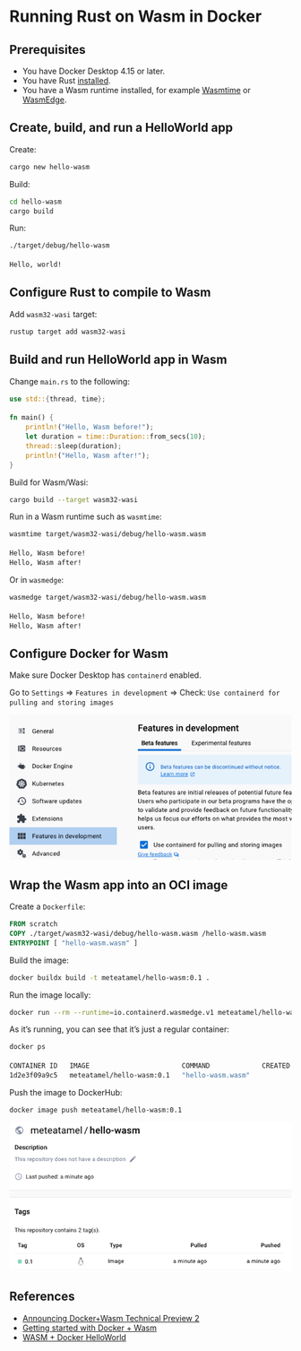 # Running Rust on Wasm in Docker

## Prerequisites

* You have Docker Desktop 4.15 or later.
* You have Rust [installed](https://www.rust-lang.org/tools/install).
* You have a Wasm runtime installed, for example
  [Wasmtime](https://wasmtime.dev/) or
  [WasmEdge](https://wasmedge.org/book/en/quick_start/install.html).

## Create, build, and run a HelloWorld app

Create:

```sh
cargo new hello-wasm
```

Build:

```sh
cd hello-wasm
cargo build
```

Run:

```sh
./target/debug/hello-wasm

Hello, world!
```

## Configure Rust to compile to Wasm

Add `wasm32-wasi` target:

```sh
rustup target add wasm32-wasi
```

## Build and run HelloWorld app in Wasm

Change `main.rs` to the following:

```rust
use std::{thread, time};

fn main() {
    println!("Hello, Wasm before!");
    let duration = time::Duration::from_secs(10);
    thread::sleep(duration);
    println!("Hello, Wasm after!");
}
```

Build for Wasm/Wasi:

```sh
cargo build --target wasm32-wasi
```

Run in a Wasm runtime such as `wasmtime`:

```sh
wasmtime target/wasm32-wasi/debug/hello-wasm.wasm

Hello, Wasm before!
Hello, Wasm after!
```

Or in `wasmedge`:

```sh
wasmedge target/wasm32-wasi/debug/hello-wasm.wasm

Hello, Wasm before!
Hello, Wasm after!
```

## Configure Docker for Wasm

Make sure Docker Desktop has `containerd` enabled.

Go to `Settings` => `Features in development` => Check: `Use containerd for
pulling and storing images`

![Docker Desktop containerd](./images/docker_containerd.png)

## Wrap the Wasm app into an OCI image

Create a `Dockerfile`:

```Dockerfile
FROM scratch
COPY ./target/wasm32-wasi/debug/hello-wasm.wasm /hello-wasm.wasm
ENTRYPOINT [ "hello-wasm.wasm" ]
```

Build the image:

```sh
docker buildx build -t meteatamel/hello-wasm:0.1 .
```

Run the image locally:

```sh
docker run --rm --runtime=io.containerd.wasmedge.v1 meteatamel/hello-wasm:0.1
```

As it’s running, you can see that it’s just a regular container:

```sh
docker ps

CONTAINER ID   IMAGE                       COMMAND             CREATED         STATUS         PORTS     NAMES
1d2e3f09a9c5   meteatamel/hello-wasm:0.1   "hello-wasm.wasm"
```

Push the image to DockerHub:

```sh
docker image push meteatamel/hello-wasm:0.1
```

![DockerHub Wasm](./images/dockerhub_wasm.png)

## References

* [Announcing Docker+Wasm Technical Preview 2](https://www.docker.com/blog/announcing-dockerwasm-technical-preview-2/)
* [Getting started with Docker + Wasm](https://nigelpoulton.com/getting-started-with-docker-and-wasm/)
* [WASM + Docker HelloWorld](https://blog.devgenius.io/wasm-docker-hello-world-2ac6a456ddd4)